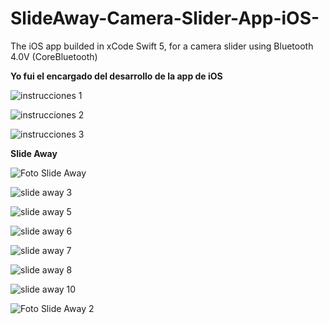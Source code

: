 # SlideAway-Camera-Slider-App-iOS-
The iOS app builded in xCode Swift 5, for a camera slider using Bluetooth 4.0V (CoreBluetooth)

**Yo fui el encargado del desarrollo de la app de iOS**

![instrucciones 1](https://user-images.githubusercontent.com/58285337/155245455-672e2cc5-d739-4d77-9d0e-5e25c2992ffb.jpg)

![instrucciones 2](https://user-images.githubusercontent.com/58285337/155245466-20b18f91-2046-42d0-bcfd-98eb3bd3f0af.jpg)

![instrucciones 3](https://user-images.githubusercontent.com/58285337/155245471-4bd20ef5-c9e9-48d8-a4e5-6da6c6a9ffda.jpg)


**Slide Away**

![Foto Slide Away](https://user-images.githubusercontent.com/58285337/155243661-dfd329fe-51e9-40bc-9aae-bce0d754624e.jpg)

![slide away 3](https://user-images.githubusercontent.com/58285337/155244270-e4acfffe-e85a-45c0-808e-9d62a5aeb0b7.jpg)

![slide away 5](https://user-images.githubusercontent.com/58285337/155244284-62efda05-a456-4ad7-872e-a890c49e222d.jpg)

![slide away 6](https://user-images.githubusercontent.com/58285337/155244292-7e02384e-a6ee-440f-a01e-d48cd4d49694.jpg)

![slide away 7](https://user-images.githubusercontent.com/58285337/155244297-e592e064-8586-442a-b7bc-002e1f49bb1e.jpg)

![slide away 8](https://user-images.githubusercontent.com/58285337/155244301-42a8d92f-b43c-423f-be22-91a03c168b60.jpg)

![slide away 10](https://user-images.githubusercontent.com/58285337/155244311-f62f76b8-6f72-41f6-9c19-b473e53e9bc3.jpg)

![Foto Slide Away 2](https://user-images.githubusercontent.com/58285337/155244079-baf26b00-c23b-4f25-9761-6d982b4162a3.jpg)


